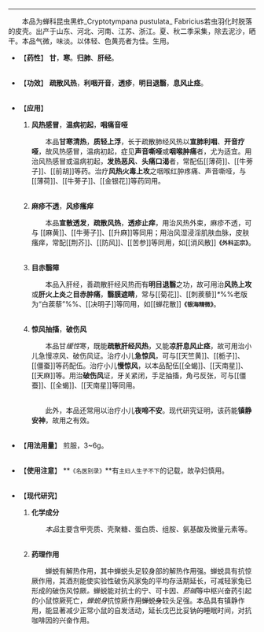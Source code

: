 ---

&emsp;&emsp;本品为蝉科昆虫黑蚱_Cryptotympana pustulata_ Fabricius若虫羽化时脱落的皮壳。出产于山东、河北、河南、江苏、浙江。夏、秋二季采集，除去泥沙，晒干。本品气微，味淡。以体轻、色黄亮者为佳。生用。

- 【**药性**】
	**甘**，**寒**。**归肺**、**肝经**。<br></br>

- 【**功效**】
	**疏散风热**，**利咽开音**，**透疹**，**明目退翳**，**息风止痉**。<br></br>

- 【**应用**】
	1. **风热感冒**，**温病初起**，**咽痛音哑**
		
		&emsp;&emsp;本品**甘寒清热**，**质轻上浮**，长于疏散肺经风热以**宣肺利咽**、**开音疗哑**，故风热感冒，温病初起，症见**声音嘶哑**或**咽喉肿痛**者，尤为适宜。用治风热感冒或温病初起，**发热恶风**<dfn>、</dfn>**头痛口渴**者，常配伍[[薄荷]]、[[牛蒡子]]、[[前胡]]等药。治疗**风热火毒上攻**之咽喉红肿疼痛、声音嘶哑，与[[薄荷]]、[[牛蒡子]]、[[金银花]]等药同用。<br></br>
	
	2. **麻疹不透**，**风疹瘙痒**
		
		&emsp;&emsp;本品**宣散透发**，**疏散风热**，**透疹止痒**，用治风热外束，麻疹不透，可与 [[麻黄]]、[[牛蒡子]]、[[升麻]]等同用；用治风湿浸淫肌肤血脉，皮肤瘙痒，常配[[荆芥]]、[[防风]]、[[苦参]]等同用，如[[消风散]]**`《外科正宗》`**。<br></br>
	
	3. **目赤翳障**
		
		&emsp;&emsp;本品入肝经，善疏散肝经风热而有**明目退翳**之功，故可用治**风热上攻**或**肝火上炎**之**目赤肿痛**，**翳膜遮睛**，常与[[菊花]]、[[刺蒺藜]]<dfn>\*</dfn>%%老版为“白蒺藜”%%、[[决明子]]等同用，如[[蝉花散]]**`《银海精微》`**。<br></br>
	
	4. **惊风抽搐**，**破伤风**
		
		&emsp;&emsp;本品甘<dfn>缓性</dfn>寒，既能**疏散肝经风热**，又能**凉肝息风止痉**，故可用治小儿急慢凉风<dfn>、</dfn>破伤风证。治疗小儿**急惊风**，可与[[天竺黄]]、[[栀子]]、[[僵蚕]]等药配伍。治疗小儿**慢惊风**，以本品配伍[[全蝎]]、[[天南星]]、[[天麻]]等。用治**破伤风**证，牙关紧闭，手足抽搐，角弓反张，可与[[僵蚕]]、[[全蝎]]、[[天南星]]等同用。<br></br>
	
		&emsp;&emsp;此外，本品还常用以治疗小儿**夜啼不安**。现代研究证明，该药能**镇静安神**，故用之有效。<br></br>

- 【**用法用量**】
	煎服，3~6g。<br></br>

- 【**使用注意**】
	**`《名医别录》`**有`主妇人生子不下`的记载，故孕妇慎用。<br></br>

- 【**现代研究**】
	1. **化学成分**
		
		&emsp;&emsp;<dfn>本品</dfn>主要含甲壳质<dfn>、</dfn>壳聚糖<dfn>、</dfn>蛋白质<dfn>、</dfn>组胺<dfn>、</dfn>氨基酸及微量元素等。<br></br>
	
	2. **药理作用**
		
		&emsp;&emsp;蝉蜕有解热作用，其中蝉蜕头足较身部的解热作用强。蝉蜕具有抗惊厥作用，其酒剂能使实验性破伤风家兔的平均存活期延长，可减轻家兔已形成的破伤风惊厥<dfn>。</dfn>蝉蜕能对抗士的宁、可卡因<dfn>、菸碱</dfn>等中枢兴奋药引起的小鼠惊厥死亡，<dfn>蝉蜕身</dfn>抗惊厥作用~~蝉蜕身~~较头足强。本品具有镇静作用，能显著减少正常小鼠的自发活动，延长戊巴比妥钠~~的~~睡眠时间，对抗咖啡因的兴奋作用。